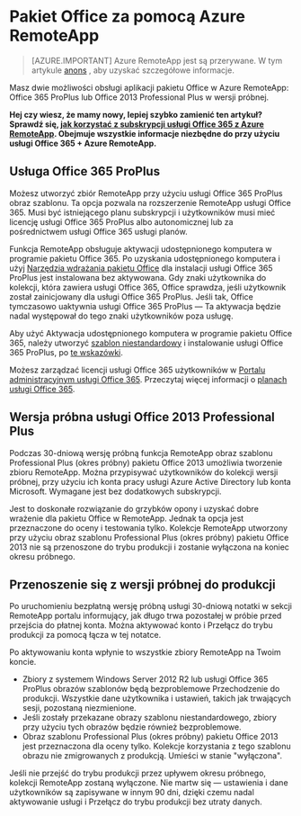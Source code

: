 
<properties
    pageTitle="Pakiet Office za pomocą Azure RemoteApp | Microsoft Azure" 
    description="Dowiedz się, jak pakiet Office i Azure RemoteApp współpracują ze sobą"
    services="remoteapp"
    documentationCenter=""
    authors="lizap"
    manager="mbaldwin" />

<tags
    ms.service="remoteapp"
    ms.workload="compute"
    ms.tgt_pltfrm="na"
    ms.devlang="na"
    ms.topic="article"
    ms.date="08/15/2016"
    ms.author="elizapo" />

# <a name="using-office-with-azure-remoteapp"></a>Pakiet Office za pomocą Azure RemoteApp

> [AZURE.IMPORTANT]
> Azure RemoteApp jest są przerywane. W tym artykule [anons](https://go.microsoft.com/fwlink/?linkid=821148) , aby uzyskać szczegółowe informacje.

Masz dwie możliwości obsługi aplikacji pakietu Office w Azure RemoteApp: Office 365 ProPlus lub Office 2013 Professional Plus w wersji próbnej.

**Hej czy wiesz, że mamy nowy, lepiej szybko zamienić ten artykuł? Sprawdź się, [jak korzystać z subskrypcji usługi Office 365 z Azure RemoteApp](remoteapp-officesubscription.md). Obejmuje wszystkie informacje niezbędne do przy użyciu usługi Office 365 + Azure RemoteApp.**

## <a name="office-365-proplus"></a>Usługa Office 365 ProPlus
Możesz utworzyć zbiór RemoteApp przy użyciu usługi Office 365 ProPlus obraz szablonu. Ta opcja pozwala na rozszerzenie RemoteApp usługi Office 365. Musi być istniejącego planu subskrypcji i użytkowników musi mieć licencję usługi Office 365 ProPlus albo autonomicznej lub za pośrednictwem usługi Office 365 usługi planów.

Funkcja RemoteApp obsługuje aktywacji udostępnionego komputera w programie pakietu Office 365. Po uzyskania udostępnionego komputera i użyj [Narzędzia wdrażania pakietu Office](http://www.microsoft.com/download/details.aspx?id=36778) dla instalacji usługi Office 365 ProPlus jest instalowana bez aktywowana. Gdy znaki użytkownika do kolekcji, która zawiera usługi Office 365, Office sprawdza, jeśli użytkownik został zainicjowany dla usługi Office 365 ProPlus. Jeśli tak, Office tymczasowo uaktywnia usługi Office 365 ProPlus — Ta aktywacja będzie nadal występował do tego znaki użytkowników poza usługę.

Aby użyć Aktywacja udostępnionego komputera w programie pakietu Office 365, należy utworzyć [szablon niestandardowy](remoteapp-create-custom-image.md) i instalowanie usługi Office 365 ProPlus, po [te wskazówki](https://technet.microsoft.com/library/dn782858.aspx).

Możesz zarządzać licencji usługi Office 365 użytkowników w [Portalu administracyjnym usługi Office 365](https://portal.office365.com/). Przeczytaj więcej informacji o [planach usługi Office 365](http://technet.microsoft.com/library/office-365-plan-options.aspx).  


## <a name="office-2013-professional-plus-trial"></a>Wersja próbna usługi Office 2013 Professional Plus
Podczas 30-dniową wersję próbną funkcja RemoteApp obraz szablonu Professional Plus (okres próbny) pakietu Office 2013 umożliwia tworzenie zbioru RemoteApp. Można przypisywać użytkowników do kolekcji wersji próbnej, przy użyciu ich konta pracy usługi Azure Active Directory lub konta Microsoft. Wymagane jest bez dodatkowych subskrypcji.

Jest to doskonałe rozwiązanie do grzybków opony i uzyskać dobre wrażenie dla pakietu Office w RemoteApp. Jednak ta opcja jest przeznaczone do oceny i testowania tylko. Kolekcje RemoteApp utworzony przy użyciu obraz szablonu Professional Plus (okres próbny) pakietu Office 2013 nie są przenoszone do trybu produkcji i zostanie wyłączona na koniec okresu próbnego.

## <a name="switching-from-trial-to-production"></a>Przenoszenie się z wersji próbnej do produkcji
Po uruchomieniu bezpłatną wersję próbną usługi 30-dniową notatki w sekcji RemoteApp portalu informujący, jak długo trwa pozostałej w próbie przed przejścia do płatnej konta. Można aktywować konto i Przełącz do trybu produkcji za pomocą łącza w tej notatce.

Po aktywowaniu konta wpłynie to wszystkie zbiory RemoteApp na Twoim koncie.

- Zbiory z systemem Windows Server 2012 R2 lub usługi Office 365 ProPlus obrazów szablonów będą bezproblemowe Przechodzenie do produkcji. Wszystkie dane użytkownika i ustawień, takich jak trwających sesji, pozostaną niezmienione.
- Jeśli zostały przekazane obrazy szablonu niestandardowego, zbiory przy użyciu tych obrazów będzie również bezproblemowe.
- Obraz szablonu Professional Plus (okres próbny) pakietu Office 2013 jest przeznaczona dla oceny tylko. Kolekcje korzystania z tego szablonu obrazu nie zmigrowanych z produkcją. Umieści w stanie "wyłączona".


Jeśli nie przejść do trybu produkcji przez upływem okresu próbnego, kolekcji RemoteApp zostaną wyłączone. Nie martw się — ustawienia i dane użytkowników są zapisywane w innym 90 dni, dzięki czemu nadal aktywowanie usługi i Przełącz do trybu produkcji bez utraty danych.
